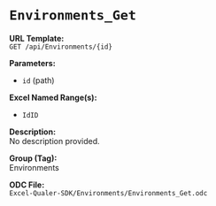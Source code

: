 # `Environments_Get`

**URL Template:**  
`GET /api/Environments/{id}`

**Parameters:**  
- `id` (path)

**Excel Named Range(s):**  
- `IdID`

**Description:**  
No description provided.

**Group (Tag):**  
Environments

**ODC File:**  
`Excel-Qualer-SDK/Environments/Environments_Get.odc`
